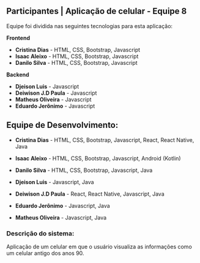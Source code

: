 ## Participantes | Aplicação de celular - Equipe 8


Equipe foi dividida nas seguintes tecnologias para esta aplicação:

**Frontend**
- **Cristina Dias**  - HTML, CSS, Bootstrap, Javascript  
- **Isaac Aleixo**  -  HTML, CSS, Bootstrap, Javascript  
- **Danilo Silva**  - HTML, CSS, Bootstrap, Javascript  

**Backend**

- **Djeison Luis**  - Javascript 
- **Deiwison J.D Paula**  - Javascript 
- **Matheus Oliveira**  - Javascript 
-  **Eduardo Jerônimo**  - Javascript 

## Equipe de Desenvolvimento:

 - **Cristina Dias** - HTML, CSS, Bootstrap, Javascript, React, React Native, Java
 - **Isaac Aleixo** - HTML, CSS, Bootstrap, Javascript, Android (Kotlin)  
 - **Danilo Silva** - HTML, CSS, Bootstrap, Javascript, Java  

 - **Djeison Luis**  - Javascript, Java
 - **Deiwison J.D Paula**  - React, React Native, Javascript, Java 
 - **Eduardo Jerônimo**  - Javascript, Java   
 - **Matheus Oliveira**  - Javascript, Java


### Descrição do sistema:

Aplicação de um celular em que o usuário visualiza as informações como um celular antigo dos anos 90.

